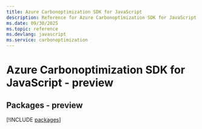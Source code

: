 ```yaml
---
title: Azure Carbonoptimization SDK for JavaScript
description: Reference for Azure Carbonoptimization SDK for JavaScript
ms.date: 09/30/2025
ms.topic: reference
ms.devlang: javascript
ms.service: carbonoptimization
---
```

# Azure Carbonoptimization SDK for JavaScript - preview
## Packages - preview
[!INCLUDE [packages](carbonoptimization-index.md)]